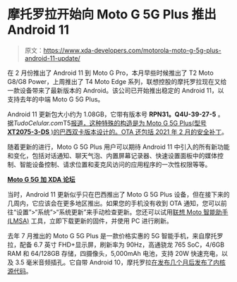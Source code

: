 # 摩托罗拉开始向 Moto G 5G Plus 推出 Android 11

> 原文：<https://www.xda-developers.com/motorola-moto-g-5g-plus-android-11-update/>

在 2 月份推出了 Android 11 到 Moto G Pro，本月早些时候推出了 T2 Moto G8/G8 Power，上周推出了 T4 Moto Edge 系列，联想控股的摩托罗拉现在又给一款设备带来了最新版本的 Android。该公司已开始推出稳定的 Android 11，以支持去年的中端 Moto G 5G Plus。

Android 11 更新包大小约为 1.08GB，它带有版本号 **RPN31。Q4U-39-27-5** 。据*TudoCelular.com*T5[报道，这种特殊的构造是为 Moto G 5G Plus(型号 **XT2075-3-DS** )的巴西双卡版本设计的。OTA 还包括 2021 年 2 月的](https://www.tudocelular.com/seguranca/noticias/n172499/moto-g-5g-plus-atualizacao-android-11-brasil.html)[安全补丁](https://www.xda-developers.com/february-2021-android-security-update/)。

随着更新的进行，Moto G 5G Plus 用户可以期待 Android 11 中引入的所有新功能和变化，包括对话通知、聊天气泡、内置屏幕记录器、快速设置面板中的媒体控制、智能设备控制、请求位置和麦克风访问的应用程序的一次性权限等等。

**[Moto G 5G 加 XDA 论坛](https://forum.xda-developers.com/c/moto-g-5g-plus-aka-motorola-one-5g.11139/)**

当时，Android 11 更新似乎只在巴西推出了 Moto G 5G Plus 设备，但在接下来的几周内，它应该会在更多地区推出。如果您的手机没有收到 OTA 通知，您可以前往“设置”>“系统”>“系统更新”来手动检查更新。您还可以试用[联想 Moto 智能助手(LMSA)](https://shop-links.co/1735999591189970257?u1=7342b679-fc2e-44c9-ae85-8f0e302f7a78) 工具，立即下载更新的固件，并使用 PC 进行刷新。

去年 7 月推出的 Moto G 5G Plus 是一款价格实惠的 5G 智能手机，来自摩托罗拉，配备 6.7 英寸 FHD+显示屏，刷新率为 90Hz，高通骁龙 765 SoC，4/6GB RAM 和 64/128GB 存储，四摄像头，5,000mAh 电池，支持 20W 快速充电，以及 3.5 毫米音频插孔。它自带 Android 10，摩托罗拉[在发布几个月后发布了内核源代码](https://www.xda-developers.com/kernel-sources-samsung-galaxy-tab-s7-moto-g-stylus-motorola-one-zoom-motorola-one-fusion-moto-e-2020-available/)。